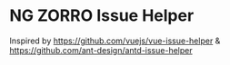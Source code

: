 # NG ZORRO Issue Helper

Inspired by https://github.com/vuejs/vue-issue-helper & https://github.com/ant-design/antd-issue-helper
